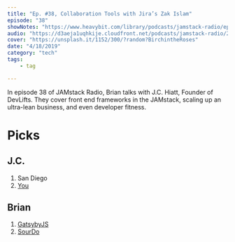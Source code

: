 ```yaml
---
title: "Ep. #38, Collaboration Tools with Jira’s Zak Islam"
episode: "38"
showNotes: "https://www.heavybit.com/library/podcasts/jamstack-radio/ep-38-jam-performance-with-j-c-hiatt-of-devlifts/"
audio: "https://d3aeja1uqhkije.cloudfront.net/podcasts/jamstack-radio/20190214-jamstack-radio-038.mp3"
cover: "https://unsplash.it/1152/300/?random?BirchintheRoses"
date: "4/18/2019"
category: "tech"
tags:
    - tag

---
```


In episode 38 of JAMstack Radio, Brian talks with J.C. Hiatt, Founder of DevLifts. They cover front end frameworks in the JAMstack, scaling up an ultra-lean business, and even developer fitness.


# Picks

## J.C.

1. San Diego
1. [You](https://www.netflix.com/title/80211991)


## Brian

1. [GatsybyJS](https://www.gatsbyjs.org/)
1. [SourDo](https://www.sourdo.com/)


